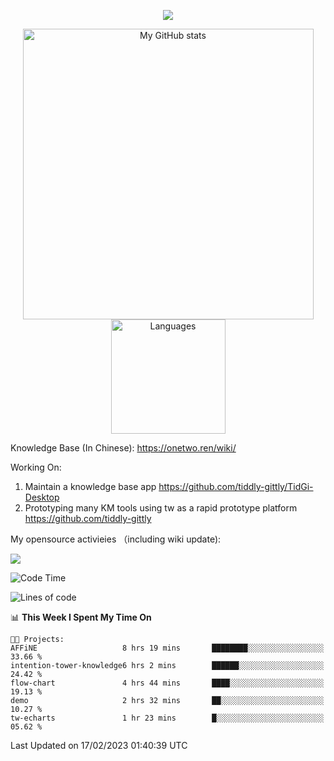 <a href="https://github.com/linonetwo">
    <p align="center">
        <img src="https://github-profile-trophy.vercel.app/?username=linonetwo&column=7&theme=onedark"/>
    </p>
</a>
<a align="center" href="https://github.com/linonetwo">
  <p align="center">
    <img src="https://github-readme-stats.vercel.app/api?username=linonetwo&show_icons=true&count_private=true" alt="My GitHub stats" width="465"/>
    <img src="https://github-readme-stats.vercel.app/api/top-langs/?username=linonetwo&layout=compact&langs_count=10" alt="Languages" height="183">
  </p>
</a>

Knowledge Base (In Chinese): https://onetwo.ren/wiki/

Working On: 

1. Maintain a knowledge base app https://github.com/tiddly-gittly/TidGi-Desktop
1. Prototyping many KM tools using tw as a rapid prototype platform https://github.com/tiddly-gittly

My opensource activieies （including wiki update):

![](https://visitor-badge.glitch.me/badge?page_id=linonetwo.linonetwo)

<!--START_SECTION:waka-->
![Code Time](http://img.shields.io/badge/Code%20Time-1%2C549%20hrs%2025%20mins-blue)

![Lines of code](https://img.shields.io/badge/From%20Hello%20World%20I%27ve%20Written-33%20Million%20lines%20of%20code-blue)

📊 **This Week I Spent My Time On** 

```text
🐱‍💻 Projects: 
AFFiNE                   8 hrs 19 mins       ████████░░░░░░░░░░░░░░░░░   33.66 % 
intention-tower-knowledge6 hrs 2 mins        ██████░░░░░░░░░░░░░░░░░░░   24.42 % 
flow-chart               4 hrs 44 mins       ████░░░░░░░░░░░░░░░░░░░░░   19.13 % 
demo                     2 hrs 32 mins       ██░░░░░░░░░░░░░░░░░░░░░░░   10.27 % 
tw-echarts               1 hr 23 mins        █░░░░░░░░░░░░░░░░░░░░░░░░   05.62 % 

```


 Last Updated on 17/02/2023 01:40:39 UTC
<!--END_SECTION:waka-->
